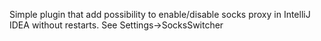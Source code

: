Simple plugin that add possibility to enable/disable socks proxy in IntelliJ IDEA without restarts.
See Settings->SocksSwitcher